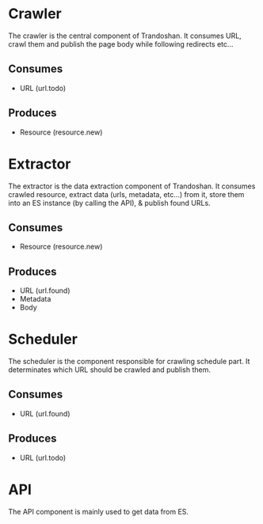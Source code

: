 # Crawler

The crawler is the central component of Trandoshan.
It consumes URL, crawl them and publish the page body while following redirects etc...

## Consumes

- URL (url.todo)

## Produces

- Resource (resource.new)

# Extractor

The extractor is the data extraction component of Trandoshan.
It consumes crawled resource, extract data (urls, metadata, etc...) from it,
store them into an ES instance (by calling the API), & publish found URLs.

## Consumes

- Resource (resource.new)

## Produces

- URL (url.found)
- Metadata
- Body

# Scheduler

The scheduler is the component responsible for crawling schedule part.
It determinates which URL should be crawled and publish them.

## Consumes

- URL (url.found)

## Produces

- URL (url.todo)

# API

The API component is mainly used to get data from ES.